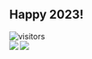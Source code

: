 ## Happy 2023!
![visitors](https://visitor-badge.glitch.me/badge?page_id=Tengyang-Chen.Tengyang-Chen)   
<a href="https://github.com/anuraghazra/github-readme-stats">
  <img align="left" src="https://github-readme-stats.vercel.app/api?username=Tengyang-Chen&count_private=true&show_icons=true" />
</a>
<a href="https://github.com/anuraghazra/github-readme-stats">
  <img align="left" src="https://github-readme-stats.vercel.app/api/top-langs/?username=Tengyang-Chen" />
</a>  

